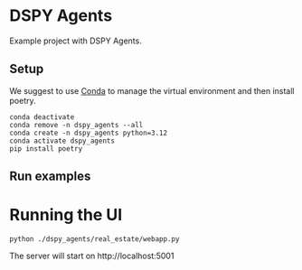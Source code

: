 # DSPY Agents

Example project with DSPY Agents.

## Setup

We suggest to use [Conda](https://docs.conda.io/en/latest/) to manage the virtual environment and then install poetry.

```
conda deactivate
conda remove -n dspy_agents --all
conda create -n dspy_agents python=3.12
conda activate dspy_agents
pip install poetry
```

## Run examples


# Running the UI

```
python ./dspy_agents/real_estate/webapp.py
```

The server will start on http://localhost:5001